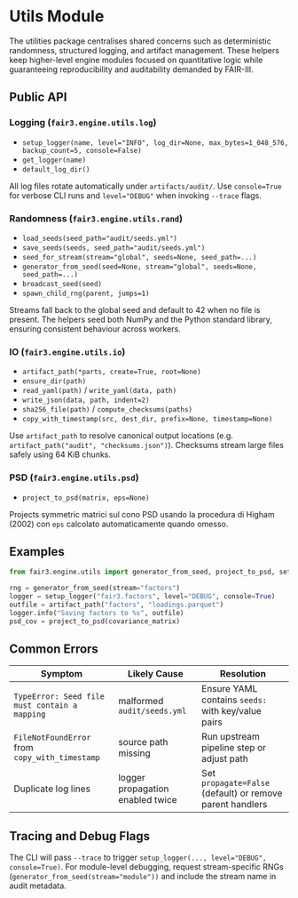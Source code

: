 # Utils Module

The utilities package centralises shared concerns such as deterministic randomness, structured
logging, and artifact management. These helpers keep higher-level engine modules focused on
quantitative logic while guaranteeing reproducibility and auditability demanded by FAIR-III.

## Public API

### Logging (`fair3.engine.utils.log`)
- `setup_logger(name, level="INFO", log_dir=None, max_bytes=1_048_576, backup_count=5, console=False)`
- `get_logger(name)`
- `default_log_dir()`

All log files rotate automatically under `artifacts/audit/`. Use `console=True` for verbose CLI
runs and `level="DEBUG"` when invoking `--trace` flags.

### Randomness (`fair3.engine.utils.rand`)
- `load_seeds(seed_path="audit/seeds.yml")`
- `save_seeds(seeds, seed_path="audit/seeds.yml")`
- `seed_for_stream(stream="global", seeds=None, seed_path=...)`
- `generator_from_seed(seed=None, stream="global", seeds=None, seed_path=...)`
- `broadcast_seed(seed)`
- `spawn_child_rng(parent, jumps=1)`

Streams fall back to the global seed and default to 42 when no file is present. The helpers seed
both NumPy and the Python standard library, ensuring consistent behaviour across workers.

### IO (`fair3.engine.utils.io`)
- `artifact_path(*parts, create=True, root=None)`
- `ensure_dir(path)`
- `read_yaml(path)` / `write_yaml(data, path)`
- `write_json(data, path, indent=2)`
- `sha256_file(path)` / `compute_checksums(paths)`
- `copy_with_timestamp(src, dest_dir, prefix=None, timestamp=None)`

Use `artifact_path` to resolve canonical output locations (e.g. `artifact_path("audit", "checksums.json")`).
Checksums stream large files safely using 64 KiB chunks.

### PSD (`fair3.engine.utils.psd`)
- `project_to_psd(matrix, eps=None)`

Projects symmetric matrici sul cono PSD usando la procedura di Higham (2002) con
`eps` calcolato automaticamente quando omesso.

## Examples

```python
from fair3.engine.utils import generator_from_seed, project_to_psd, setup_logger, artifact_path

rng = generator_from_seed(stream="factors")
logger = setup_logger("fair3.factors", level="DEBUG", console=True)
outfile = artifact_path("factors", "loadings.parquet")
logger.info("Saving factors to %s", outfile)
psd_cov = project_to_psd(covariance_matrix)
```

## Common Errors

| Symptom | Likely Cause | Resolution |
| --- | --- | --- |
| `TypeError: Seed file must contain a mapping` | malformed `audit/seeds.yml` | Ensure YAML contains `seeds:` with key/value pairs |
| `FileNotFoundError` from `copy_with_timestamp` | source path missing | Run upstream pipeline step or adjust path |
| Duplicate log lines | logger propagation enabled twice | Set `propagate=False` (default) or remove parent handlers |

## Tracing and Debug Flags

The CLI will pass `--trace` to trigger `setup_logger(..., level="DEBUG", console=True)`. For
module-level debugging, request stream-specific RNGs (`generator_from_seed(stream="module"))`
and include the stream name in audit metadata.
